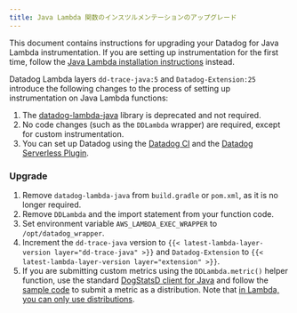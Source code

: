 ```yaml
---
title: Java Lambda 関数のインスツルメンテーションのアップグレード
---
```


This document contains instructions for upgrading your Datadog for Java Lambda instrumentation. If you are setting up instrumentation for the first time, follow the [Java Lambda installation instructions][1] instead.

Datadog Lambda layers `dd-trace-java:5` and `Datadog-Extension:25` introduce the following changes to the process of setting up instrumentation on Java Lambda functions:

1. The [datadog-lambda-java][2] library is deprecated and not required.
2. No code changes (such as the `DDLambda` wrapper) are required, except for custom instrumentation.
3. You can set up Datadog using the [Datadog CI][3] and the [Datadog Serverless Plugin][4].

### Upgrade

1. Remove `datadog-lambda-java` from `build.gradle` or `pom.xml`, as it is no longer required.
2. Remove `DDLambda` and the import statement from your function code.
3. Set environment variable `AWS_LAMBDA_EXEC_WRAPPER` to `/opt/datadog_wrapper`.
4. Increment the `dd-trace-java` version to `{{< latest-lambda-layer-version layer="dd-trace-java" >}}` and `Datadog-Extension` to `{{< latest-lambda-layer-version layer="extension" >}}`.
5. If you are submitting custom metrics using the `DDLambda.metric()` helper function, use the standard [DogStatsD client for Java][5] and follow the [sample code][6] to submit a metric as a distribution. Note that [in Lambda, you can only use distributions][7].

[1]: /ja/serverless/installation/java/
[2]: https://github.com/DataDog/datadog-lambda-java
[3]: /ja/serverless/installation/java/?tab=datadogcli
[4]: /ja/serverless/installation/java/?tab=serverlessframework
[5]: /ja/developers/dogstatsd/?tab=hostagent&code-lang=java
[6]: /ja/serverless/custom_metrics/?code-lang=java#with-the-datadog-lambda-extension
[7]: /ja/serverless/custom_metrics#understanding-distribution-metrics